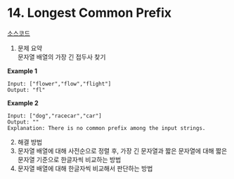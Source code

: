 # 14. Longest Common Prefix
[소스코드](https://github.com/apio1130/algorithm-practice/blob/master/src/main/java/com/algorithm/leetcode/longestcommonprefix/Solution.java)


1. 문제 요약  
문자열 배열의 가장 긴 접두사 찾기

**Example 1**
```
Input: ["flower","flow","flight"]
Output: "fl" 
```  
**Example 2**
```
Input: ["dog","racecar","car"]
Output: ""
Explanation: There is no common prefix among the input strings.
```

2. 해결 방법
  1. 문자열 배열에 대해 사전순으로 정렬 후, 가장 긴 문자열과 짧은 문자열에 대해 짧은 문자열 기준으로 한글자씩 비교하는 방법
  2. 문자열 배열에 대해 한글자씩 비교해서 판단하는 방법
